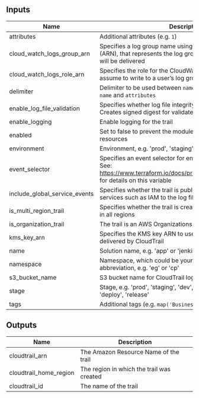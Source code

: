 ## Inputs

| Name | Description | Type | Default | Required |
|------|-------------|:----:|:-----:|:-----:|
| attributes | Additional attributes (e.g. `1`) | list(string) | `<list>` | no |
| cloud_watch_logs_group_arn | Specifies a log group name using an Amazon Resource Name (ARN), that represents the log group to which CloudTrail logs will be delivered | string | `` | no |
| cloud_watch_logs_role_arn | Specifies the role for the CloudWatch Logs endpoint to assume to write to a user’s log group | string | `` | no |
| delimiter | Delimiter to be used between `namespace`, `environment`, `stage`, `name` and `attributes` | string | `-` | no |
| enable_log_file_validation | Specifies whether log file integrity validation is enabled. Creates signed digest for validated contents of logs | bool | `true` | no |
| enable_logging | Enable logging for the trail | bool | `true` | no |
| enabled | Set to false to prevent the module from creating any resources | bool | `true` | no |
| environment | Environment, e.g. 'prod', 'staging', 'dev', 'pre-prod', 'UAT' | string | `` | no |
| event_selector | Specifies an event selector for enabling data event logging. See: https://www.terraform.io/docs/providers/aws/r/cloudtrail.html for details on this variable | object | `<list>` | no |
| include_global_service_events | Specifies whether the trail is publishing events from global services such as IAM to the log files | bool | `false` | no |
| is_multi_region_trail | Specifies whether the trail is created in the current region or in all regions | bool | `false` | no |
| is_organization_trail | The trail is an AWS Organizations trail | bool | `false` | no |
| kms_key_arn | Specifies the KMS key ARN to use to encrypt the logs delivered by CloudTrail | string | `` | no |
| name | Solution name, e.g. 'app' or 'jenkins' | string | `` | no |
| namespace | Namespace, which could be your organization name or abbreviation, e.g. 'eg' or 'cp' | string | `` | no |
| s3_bucket_name | S3 bucket name for CloudTrail logs | string | - | yes |
| stage | Stage, e.g. 'prod', 'staging', 'dev', OR 'source', 'build', 'test', 'deploy', 'release' | string | `` | no |
| tags | Additional tags (e.g. `map('BusinessUnit','XYZ')` | map(string) | `<map>` | no |

## Outputs

| Name | Description |
|------|-------------|
| cloudtrail_arn | The Amazon Resource Name of the trail |
| cloudtrail_home_region | The region in which the trail was created |
| cloudtrail_id | The name of the trail |

